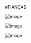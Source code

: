 #FIANÇAS

![image](https://github.com/joaovictodesousa/Fian-as-Ideias/assets/107226493/52044a74-918c-4bb0-b830-dbb839ca2183)


![image](https://github.com/joaovictodesousa/Fian-as-Ideias/assets/107226493/77b35894-f12d-43da-8c80-8ab22d3e0fe3)


![image](https://github.com/joaovictodesousa/Fian-as-Ideias/assets/107226493/5b174ff6-0a13-4afb-b9ba-589fb9bf5cdf)


